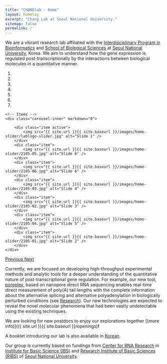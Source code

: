 ```yaml
---
title: "CHANGlab - Home"
layout: homelay
excerpt: "Chang Lab at Seoul National University."
sitemap: false
permalink: /
---
```


We are a vibrant research lab affiliated with the
[Interdisciplinary Program in Bioinformatics](http://ipbi.snu.ac.kr)
and
[School of Biological Sciences](http://biosci.snu.ac.kr)
at [Seoul National University](http://www.snu.ac.kr), Korea.
We aim to understand how the gene expression is regulated
post-transcriptionally by the interactions between biological molecules
in a quantitative manner.

<div markdown="0" id="carousel" class="carousel slide" data-ride="carousel" data-interval="3000" data-pause="hover" >
    <!-- Menu -->
    <ol class="carousel-indicators">
        <li data-target="#carousel" data-slide-to="0" class="active"></li>
        <li data-target="#carousel" data-slide-to="1"></li>
        <li data-target="#carousel" data-slide-to="2"></li>
        <li data-target="#carousel" data-slide-to="3"></li>
        <li data-target="#carousel" data-slide-to="4"></li>
        <li data-target="#carousel" data-slide-to="5"></li>
        <li data-target="#carousel" data-slide-to="6"></li>
    </ol>

    <!-- Items -->
    <div class="carousel-inner" markdown="0">

        <div class="item active">
            <img src="{{ site.url }}{{ site.baseurl }}/images/home-slider/lablogo-slider.jpg" alt="Slide 1" />
        </div>
        <div class="item">
            <img src="{{ site.url }}{{ site.baseurl }}/images/home-slider/2105-05.jpg" alt="Slide 6" />
        </div>
        <div class="item">
            <img src="{{ site.url }}{{ site.baseurl }}/images/home-slider/2105-06.jpg" alt="Slide 6" />
        </div>
        <div class="item">
            <img src="{{ site.url }}{{ site.baseurl }}/images/home-slider/2105-03.jpg" alt="Slide 4" />
        </div>
        <div class="item">
            <img src="{{ site.url }}{{ site.baseurl }}/images/home-slider/2105-02.jpg" alt="Slide 3" />
        </div>
        <div class="item">
            <img src="{{ site.url }}{{ site.baseurl }}/images/home-slider/2105-04.jpg" alt="Slide 5" />
        </div>
        <div class="item">
            <img src="{{ site.url }}{{ site.baseurl }}/images/home-slider/2105-01.jpg" alt="Slide 2" />
        </div>
    </div>
  <a class="left carousel-control" href="#carousel" role="button" data-slide="prev">
    <span class="glyphicon glyphicon-chevron-left" aria-hidden="true"></span>
    <span class="sr-only">Previous</span>
  </a>
  <a class="right carousel-control" href="#carousel" role="button" data-slide="next">
    <span class="glyphicon glyphicon-chevron-right" aria-hidden="true"></span>
    <span class="sr-only">Next</span>
  </a>
</div>

Currently, we are focused on developing high-throughput experimental
methods and analytic tools for a deeper understanding of the quantitative
nature of post-transcriptional gene regulation. For example, our new
tool, [poreplex](https://github.com/hyeshik/poreplex), based on nanopore
direct RNA sequencing enables real-time direct measurement of poly(A)
tail lengths with the complete information about the alternative splicing
and alternative polyadenylation in biologically perturbed conditions
(see [Research](research)). Our new technologies are expected to reveal
the novel molecular phenomena that had been vastly undetectable using
the existing techniques.

We are looking for new <!--graduate students and -->postdocs to enjoy our explorations together [(more info)]({{ site.url }}{{ site.baseurl }}/openings)**!**

A booklet introducing our lab is also available in [Korean](/coming/qbiolab-202105.pdf).

Our group is currently based on fundings from [Center for RNA Research](https://narrykim.org) in [Institute for Basic Science (IBS)](http://www.ibs.re.kr) and [Research Institute of Basic Sciences (RIBS)](http://ribs.snu.ac.kr/) of [Seoul National University](http://www.snu.ac.kr).
